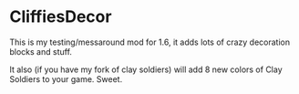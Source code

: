 CliffiesDecor
=============

This is my testing/messaround mod for 1.6, it adds lots of crazy decoration blocks and stuff.

It also (if you have my fork of clay soldiers) will add 8 new colors of Clay Soldiers to your game.  Sweet.

